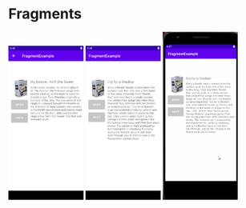 # Fragments

<img src="Homework1.png" width="150">

<img src="Homework2.png" width="150">

<img src="Homework.gif" width="150">
